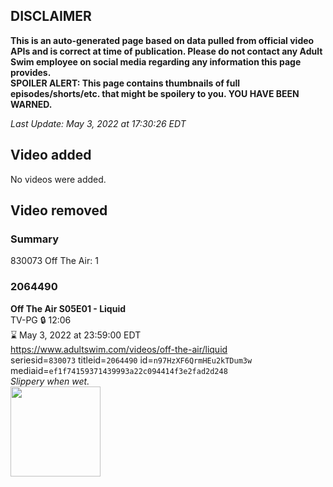 ## DISCLAIMER
**This is an auto-generated page based on data pulled from official video APIs and is correct at time of publication. Please do not contact any Adult Swim employee on social media regarding any information this page provides.**  
**SPOILER ALERT: This page contains thumbnails of full episodes/shorts/etc. that might be spoilery to you. YOU HAVE BEEN WARNED.**  

_Last Update: May 3, 2022 at 17:30:26 EDT_
## Video added
No videos were added.  
## Video removed
### Summary
830073 Off The Air: 1  
### 2064490
**Off The Air S05E01 - Liquid**  
TV-PG 🔒 12:06  
⌛ May 3, 2022 at 23:59:00 EDT  
https://www.adultswim.com/videos/off-the-air/liquid  
seriesid=`830073` titleid=`2064490` id=`n97HzXF6QrmHEu2kTDum3w` mediaid=`ef1f74159371439993a22c094414f3e2fad2d248`  
_Slippery when wet._  
<a href="https://media.cdn.adultswim.com/uploads/20200312/thumbnails/2_20312133957-offtheair_501_dup-20150716.jpg"><img src="https://media.cdn.adultswim.com/uploads/20200312/thumbnails/2_20312133957-offtheair_501_dup-20150716.jpg" height="144px" /></a>
